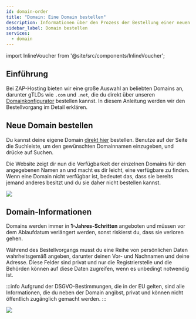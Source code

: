```yaml
---
id: domain-order
title: "Domain: Eine Domain bestellen"
description: Informationen über den Prozess der Bestellung einer neuen Domain bei ZAP-Hosting - ZAP-Hosting.com Dokumentation
sidebar_label: Domain bestellen
services:
  - domain
---
```


import InlineVoucher from '@site/src/components/InlineVoucher';

## Einführung

Bei ZAP-Hosting bieten wir eine große Auswahl an beliebten Domains an, darunter gTLDs wie `.com` und `.net`, die du direkt über unseren [Domainkonfigurator](https://zap-hosting.com/de/shop/product/domain/) bestellen kannst. In diesem Anleitung werden wir den Bestellvorgang im Detail erklären.

## Neue Domain bestellen

Du kannst deine eigene Domain [direkt hier](https://zap-hosting.com/de/shop/product/domain/) bestellen. Benutze auf der Seite die Suchleiste, um den gewünschten Domainnamen einzugeben, und drücke auf Suchen.

Die Website zeigt dir nun die Verfügbarkeit der einzelnen Domains für den angegebenen Namen an und macht es dir leicht, eine verfügbare zu finden. Wenn eine Domain nicht verfügbar ist, bedeutet das, dass sie bereits jemand anderes besitzt und du sie daher nicht bestellen kannst.

![](https://screensaver01.zap-hosting.com/index.php/s/cmdoBKgzYeJPPJH/preview)

## Domain-Informationen

Domains werden immer in **1-Jahres-Schritten** angeboten und müssen vor dem Ablaufdatum verlängert werden, sonst riskierst du, dass sie verloren gehen.

Während des Bestellvorgangs musst du eine Reihe von persönlichen Daten wahrheitsgemäß angeben, darunter deinen Vor- und Nachnamen und deine Adresse. Diese Felder sind privat und nur die Registrierstelle und die Behörden können auf diese Daten zugreifen, wenn es unbedingt notwendig ist.

:::info
Aufgrund der DSGVO-Bestimmungen, die in der EU gelten, sind alle Informationen, die du neben der Domain angibst, privat und können nicht öffentlich zugänglich gemacht werden.
:::

![](https://screensaver01.zap-hosting.com/index.php/s/xEa3DJKE6pyXPfs/preview)
